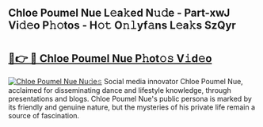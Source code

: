 ## Chloe Poumel Nue L𝚎a𝚔ed N𝚞𝚍e - Part-xwJ Vi𝚍𝚎o P𝚑𝚘tos - H𝚘𝚝 O𝚗𝚕yf𝚊ns L𝚎a𝚔s SzQyr

# <h2><a href="http://kf217x.oniu.top/?m=Chloe+Poumel+Nue">🔗👉 🔴 Chloe Poumel Nue P𝚑ot𝚘𝚜 V𝚒d𝚎o</a></h2>

[![Chloe Poumel Nue Nu𝚍e𝚜](https://i.imgur.com/0qMVB7G.gif)](http://kf217x.oniu.top/?m=Chloe+Poumel+Nue)
Social media innovator Chloe Poumel Nue, acclaimed for disseminating dance and lifestyle knowledge, through presentations and blogs. Chloe Poumel Nue's public persona is marked by its friendly and genuine nature, but the mysteries of his private life remain a source of fascination.  
